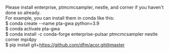 Please install enterprise, ptmcmcsampler, nestle, and corner if you haven't done so already. <br>
For example, you can install them in conda like this:<br>
$ conda create --name pta-gwa python=3.9 <br>
$ conda activate pta-gwa <br>
$ conda install -c conda-forge enterprise-pulsar ptmcmcsampler nestle corner mpi4py <br>
$ pip install git+https://github.com/dfm/acor.git@master <br>


